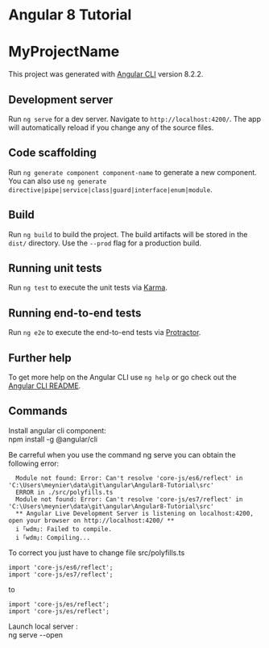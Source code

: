 # Angular 8 Tutorial

# MyProjectName

This project was generated with [Angular CLI](https://github.com/angular/angular-cli) version 8.2.2.

## Development server

Run `ng serve` for a dev server. Navigate to `http://localhost:4200/`. The app will automatically reload if you change any of the source files.

## Code scaffolding

Run `ng generate component component-name` to generate a new component. You can also use `ng generate directive|pipe|service|class|guard|interface|enum|module`.

## Build

Run `ng build` to build the project. The build artifacts will be stored in the `dist/` directory. Use the `--prod` flag for a production build.

## Running unit tests

Run `ng test` to execute the unit tests via [Karma](https://karma-runner.github.io).

## Running end-to-end tests

Run `ng e2e` to execute the end-to-end tests via [Protractor](http://www.protractortest.org/).

## Further help

To get more help on the Angular CLI use `ng help` or go check out the [Angular CLI README](https://github.com/angular/angular-cli/blob/master/README.md).


## Commands
Install angular cli component:  
npm install -g @angular/cli  

Be carreful when you use the command ng serve you can obtain the following error:  
```ERROR in ./src/polyfills.ts
  Module not found: Error: Can't resolve 'core-js/es6/reflect' in 'C:\Users\meynier\data\git\angular\Angular8-Tutorial\src'
  ERROR in ./src/polyfills.ts
  Module not found: Error: Can't resolve 'core-js/es7/reflect' in 'C:\Users\meynier\data\git\angular\Angular8-Tutorial\src'
  ** Angular Live Development Server is listening on localhost:4200, open your browser on http://localhost:4200/ **
  i ｢wdm｣: Failed to compile.
  i ｢wdm｣: Compiling...
```
To correct you just have to change file src/polyfills.ts  
```
import 'core-js/es6/reflect';  
import 'core-js/es7/reflect';  
```
to  
```
import 'core-js/es/reflect';  
import 'core-js/es/reflect';  
```

Launch local server :  
ng serve --open  
